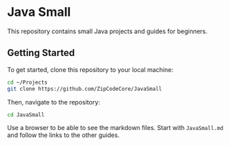 # Java Small

This repository contains small Java projects and guides for beginners.

## Getting Started

To get started, clone this repository to your local machine:

```bash
cd ~/Projects
git clone https://github.com/ZipCodeCore/JavaSmall
```

Then, navigate to the repository:

```bash
cd JavaSmall
```

Use a browser to be able to see the markdown files.
Start with `JavaSmall.md` and follow the links to the other guides.
